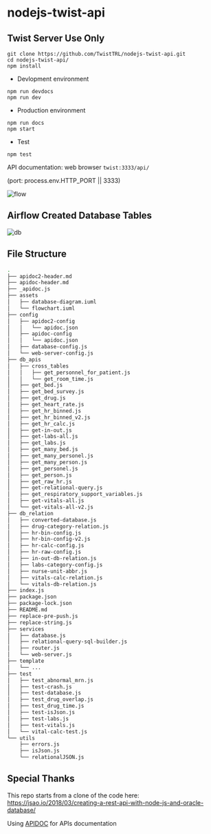 # nodejs-twist-api

## Twist Server Use Only

```
git clone https://github.com/TwistTRL/nodejs-twist-api.git
cd nodejs-twist-api/
npm install
```

* Devlopment environment
```
npm run devdocs
npm run dev
```

* Production environment
```
npm run docs
npm start
```

* Test
```
npm test
```

API documentation: web browser `twist:3333/api/`

(port: process.env.HTTP_PORT || 3333)
 
![flow](http://www.plantuml.com/plantuml/proxy?cache=no&src=https://raw.githubusercontent.com/TwistTRL/nodejs-twist-api/master/assets/flowchart.iuml)

## Airflow Created Database Tables

![db](http://www.plantuml.com/plantuml/proxy?cache=no&src=https://raw.githubusercontent.com/TwistTRL/nodejs-twist-api/master/assets/database-diagram.iuml)

## File Structure

```bash
.
├── apidoc2-header.md
├── apidoc-header.md
├── _apidoc.js
├── assets
│   ├── database-diagram.iuml
│   └── flowchart.iuml
├── config
│   ├── apidoc2-config
│   │   └── apidoc.json
│   ├── apidoc-config
│   │   └── apidoc.json
│   ├── database-config.js
│   └── web-server-config.js
├── db_apis
│   ├── cross_tables
│   │   ├── get_personnel_for_patient.js
│   │   └── get_room_time.js
│   ├── get_bed.js
│   ├── get_bed_survey.js
│   ├── get_drug.js
│   ├── get_heart_rate.js
│   ├── get_hr_binned.js
│   ├── get_hr_binned_v2.js
│   ├── get_hr_calc.js
│   ├── get-in-out.js
│   ├── get-labs-all.js
│   ├── get_labs.js
│   ├── get_many_bed.js
│   ├── get_many_personel.js
│   ├── get_many_person.js
│   ├── get_personel.js
│   ├── get_person.js
│   ├── get_raw_hr.js
│   ├── get-relational-query.js
│   ├── get_respiratory_support_variables.js
│   ├── get-vitals-all.js
│   └── get-vitals-all-v2.js
├── db_relation
│   ├── converted-database.js
│   ├── drug-category-relation.js
│   ├── hr-bin-config.js
│   ├── hr-bin-config-v2.js
│   ├── hr-calc-config.js
│   ├── hr-raw-config.js
│   ├── in-out-db-relation.js
│   ├── labs-category-config.js
│   ├── nurse-unit-abbr.js
│   ├── vitals-calc-relation.js
│   └── vitals-db-relation.js
├── index.js
├── package.json
├── package-lock.json
├── README.md
├── replace-pre-push.js
├── replace-string.js
├── services
│   ├── database.js
│   ├── relational-query-sql-builder.js
│   ├── router.js
│   └── web-server.js
├── template
│   └── ...
├── test
│   ├── test_abnormal_mrn.js
│   ├── test-crash.js
│   ├── test-database.js
│   ├── test_drug_overlap.js
│   ├── test_drug_time.js
│   ├── test-isJson.js
│   ├── test-labs.js
│   ├── test-vitals.js
│   └── vital-calc-test.js
└── utils
    ├── errors.js
    ├── isJson.js
    └── relationalJSON.js
```

## Special Thanks
This repo starts from a clone of the code here:
https://jsao.io/2018/03/creating-a-rest-api-with-node-js-and-oracle-database/

Using [APIDOC](https://apidocjs.com/) for APIs documentation
